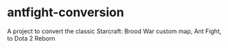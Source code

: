 # antfight-conversion
A project to convert the classic Starcraft: Brood War custom map, Ant Fight, to Dota 2 Reborn
